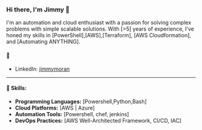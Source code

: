 ### Hi there, I'm Jimmy 👋

I'm an automation and cloud enthusiast with a passion for solving complex problems with simple scalable solutions. With [>5] years of experience, I've honed my skills in [PowerShell],[AWS],[Terraform], [AWS Cloudformation], and [Automating ANYTHING].

#### 💬
- LinkedIn: [jimmymoran](https://www.linkedin.com/in/jimmymoran/)
---

#### 🚀 Skills:
- **Programming Languages:** [Powershell,Python,Bash]
- **Cloud Platforms:** [AWS | Azure]
- **Automation Tools:** [Powershell, chef, jenkins]
- **DevOps Practices:** [AWS Well-Architected Framework, CI/CD, IAC]
